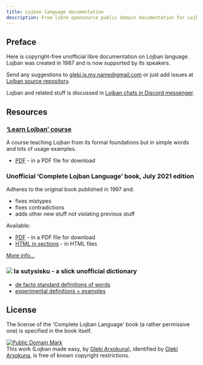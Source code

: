 ```yaml
---
title: Lojban language documentation
description: Free libre opensource public domain documentation for Lojban logical spoken language.
---
```


## Preface

Here is copyright-free unofficial libre documentation on Lojban language. Lojban was created in 1987 and is now supported by its speakers.

Send any suggestions to [gleki.is.my.name@gmail.com](mailto:gleki.is.my.name@gmail.com) or just add issues at [Lojban source repository](https://github.com/la-lojban/lojban-made-easy/issues).

Lojban and related stuff is discussed in [Lojban chats in Discord messenger](https://discord.gg/wasp5fj).

## Resources

### [‘Learn Lojban’ course](/books/learn-lojban)

A course teaching Lojban from its formal foundations but in simple words and lots of usage examples.

* [PDF](/vreji/uencu/learn-lojban.pdf) - in a PDF file for download

### Unofficial ‘Complete Lojban Language’ book, July 2021 edition

Adheres to the original book published in 1997 and:

* fixes mistypes
* fixes contradictions
* adds other new stuff not violating previous stuff

Available:

* [PDF](https://la-lojban.github.io/uncll/uncll-1.2.14/cll.pdf) - in a PDF file for download
* [HTML in sections](https://la-lojban.github.io/uncll/uncll-1.2.14/xhtml_section_chunks/) - in HTML files
<!-- * [EPUB](https://la-lojban.github.io/uncll/uncll-1.2.14/cll.epub) - as an EPUB book -->

[More info...](/articles/complete-lojban-language)

### ![](https://la-lojban.github.io/sutysisku/pixra/snime.svg) la sutysisku - a slick unofficial dictionary

* [de facto standard definitions of words](https://la-lojban.github.io/sutysisku/en/#seskari=cnano&sisku=coi_munje)
* [experimental definitions + examples](https://la-lojban.github.io/sutysisku/jb/#seskari=cnano&sisku=coi_munje)

## License

The license of the 'Complete Lojban Language' book (a rather permissive one) is specified in the book itself.

<p xmlns:dct="https://purl.org/dc/terms/">
<a rel="license" href="http://creativecommons.org/publicdomain/mark/1.0/">
<img src="https://i.creativecommons.org/p/mark/1.0/88x31.png"
     style="border-style: none;" alt="Public Domain Mark" />
</a>
<br />
This work (<span property="dct:title">Lojban made easy</span>, by <a href="https://lojban.pw" rel="dct:creator"><span property="dct:title">Gleki Arxokuna</span></a>), identified by <a href="https://lojban.pw" rel="dct:publisher"><span property="dct:title">Gleki Arxokuna</span></a>, is free of known copyright restrictions.
</p>
